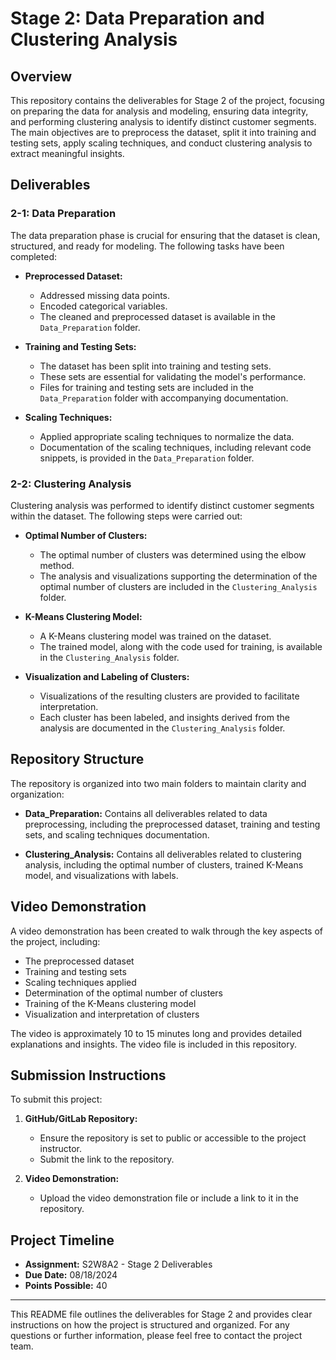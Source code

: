 # Stage 2: Data Preparation and Clustering Analysis

## Overview
This repository contains the deliverables for Stage 2 of the project, focusing on preparing the data for analysis and modeling, ensuring data integrity, and performing clustering analysis to identify distinct customer segments. The main objectives are to preprocess the dataset, split it into training and testing sets, apply scaling techniques, and conduct clustering analysis to extract meaningful insights.

## Deliverables

### 2-1: Data Preparation
The data preparation phase is crucial for ensuring that the dataset is clean, structured, and ready for modeling. The following tasks have been completed:

- **Preprocessed Dataset:** 
  - Addressed missing data points.
  - Encoded categorical variables.
  - The cleaned and preprocessed dataset is available in the `Data_Preparation` folder.

- **Training and Testing Sets:** 
  - The dataset has been split into training and testing sets.
  - These sets are essential for validating the model's performance.
  - Files for training and testing sets are included in the `Data_Preparation` folder with accompanying documentation.

- **Scaling Techniques:** 
  - Applied appropriate scaling techniques to normalize the data.
  - Documentation of the scaling techniques, including relevant code snippets, is provided in the `Data_Preparation` folder.

### 2-2: Clustering Analysis
Clustering analysis was performed to identify distinct customer segments within the dataset. The following steps were carried out:

- **Optimal Number of Clusters:**
  - The optimal number of clusters was determined using the elbow method.
  - The analysis and visualizations supporting the determination of the optimal number of clusters are included in the `Clustering_Analysis` folder.

- **K-Means Clustering Model:**
  - A K-Means clustering model was trained on the dataset.
  - The trained model, along with the code used for training, is available in the `Clustering_Analysis` folder.

- **Visualization and Labeling of Clusters:**
  - Visualizations of the resulting clusters are provided to facilitate interpretation.
  - Each cluster has been labeled, and insights derived from the analysis are documented in the `Clustering_Analysis` folder.

## Repository Structure
The repository is organized into two main folders to maintain clarity and organization:

- **Data_Preparation:** Contains all deliverables related to data preprocessing, including the preprocessed dataset, training and testing sets, and scaling techniques documentation.

- **Clustering_Analysis:** Contains all deliverables related to clustering analysis, including the optimal number of clusters, trained K-Means model, and visualizations with labels.

## Video Demonstration
A video demonstration has been created to walk through the key aspects of the project, including:

- The preprocessed dataset
- Training and testing sets
- Scaling techniques applied
- Determination of the optimal number of clusters
- Training of the K-Means clustering model
- Visualization and interpretation of clusters

The video is approximately 10 to 15 minutes long and provides detailed explanations and insights. The video file is included in this repository.

## Submission Instructions
To submit this project:

1. **GitHub/GitLab Repository:** 
   - Ensure the repository is set to public or accessible to the project instructor.
   - Submit the link to the repository.

2. **Video Demonstration:** 
   - Upload the video demonstration file or include a link to it in the repository.

## Project Timeline
- **Assignment:** S2W8A2 - Stage 2 Deliverables
- **Due Date:** 08/18/2024
- **Points Possible:** 40

---

This README file outlines the deliverables for Stage 2 and provides clear instructions on how the project is structured and organized. For any questions or further information, please feel free to contact the project team.

